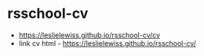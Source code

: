 # rsschool-cv
* https://leslielewiss.github.io/rsschool-cv/cv
* link cv html - https://leslielewiss.github.io/rsschool-cv/
